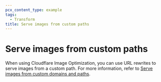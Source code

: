 ```yaml
---
pcx_content_type: example
tags:
  - Transform
title: Serve images from custom paths
---
```


# Serve images from custom paths

When using Cloudflare Image Optimization, you can use URL rewrites to serve images from a custom path. For more information, refer to [Serve images from custom domains and paths](/images/manage-images/serve-images/serve-from-custom-domains/).